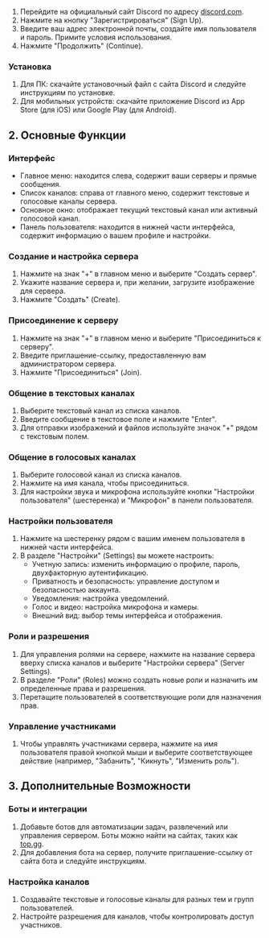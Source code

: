 1. Перейдите на официальный сайт Discord по адресу [discord.com](https://discord.com).
2. Нажмите на кнопку "Зарегистрироваться" (Sign Up).
3. Введите ваш адрес электронной почты, создайте имя пользователя и пароль. Примите условия использования.
4. Нажмите "Продолжить" (Continue).

### Установка
1. Для ПК: скачайте установочный файл с сайта Discord и следуйте инструкциям по установке.
2. Для мобильных устройств: скачайте приложение Discord из App Store (для iOS) или Google Play (для Android).

## 2. Основные Функции
### Интерфейс
- Главное меню: находится слева, содержит ваши серверы и прямые сообщения.
- Список каналов: справа от главного меню, содержит текстовые и голосовые каналы сервера.
- Основное окно: отображает текущий текстовый канал или активный голосовой канал.
- Панель пользователя: находится в нижней части интерфейса, содержит информацию о вашем профиле и настройки.

### Создание и настройка сервера
1. Нажмите на знак "+" в главном меню и выберите "Создать сервер".
2. Укажите название сервера и, при желании, загрузите изображение для сервера.
3. Нажмите "Создать" (Create).

### Присоединение к серверу
1. Нажмите на знак "+" в главном меню и выберите "Присоединиться к серверу".
2. Введите приглашение-ссылку, предоставленную вам администратором сервера.
3. Нажмите "Присоединиться" (Join).

### Общение в текстовых каналах
1. Выберите текстовый канал из списка каналов.
2. Введите сообщение в текстовое поле и нажмите "Enter".
3. Для отправки изображений и файлов используйте значок "+" рядом с текстовым полем.

### Общение в голосовых каналах
1. Выберите голосовой канал из списка каналов.
2. Нажмите на имя канала, чтобы присоединиться.
3. Для настройки звука и микрофона используйте кнопки "Настройки пользователя" (шестеренка) и "Микрофон" в панели пользователя.

### Настройки пользователя
1. Нажмите на шестеренку рядом с вашим именем пользователя в нижней части интерфейса.
2. В разделе "Настройки" (Settings) вы можете настроить:
   - Учетную запись: изменить информацию о профиле, пароль, двухфакторную аутентификацию.
   - Приватность и безопасность: управление доступом и безопасностью аккаунта.
   - Уведомления: настройка уведомлений.
   - Голос и видео: настройка микрофона и камеры.
   - Внешний вид: выбор темы интерфейса и отображения.

### Роли и разрешения
1. Для управления ролями на сервере, нажмите на название сервера вверху списка каналов и выберите "Настройки сервера" (Server Settings).
2. В разделе "Роли" (Roles) можно создать новые роли и назначить им определенные права и разрешения.
3. Перетащите пользователей в соответствующие роли для назначения прав.

### Управление участниками
1. Чтобы управлять участниками сервера, нажмите на имя пользователя правой кнопкой мыши и выберите соответствующее действие (например, "Забанить", "Кикнуть", "Изменить роль").

## 3. Дополнительные Возможности
### Боты и интеграции
1. Добавьте ботов для автоматизации задач, развлечений или управления сервером. Боты можно найти на сайтах, таких как [top.gg](https://top.gg).
2. Для добавления бота на сервер, получите приглашение-ссылку от сайта бота и следуйте инструкциям.

### Настройка каналов
1. Создавайте текстовые и голосовые каналы для разных тем и групп пользователей.
2. Настройте разрешения для каналов, чтобы контролировать доступ участников.
